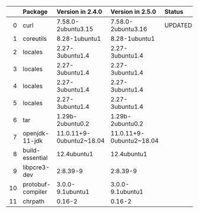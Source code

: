 <!-- markdown-link-check-disable -->

|    | Package           | Version in 2.4.0         | Version in 2.5.0         | Status   |
|---:|:------------------|:-------------------------|:-------------------------|:---------|
|  0 | curl              | 7.58.0-2ubuntu3.15       | 7.58.0-2ubuntu3.16       | UPDATED  |
|  1 | coreutils         | 8.28-1ubuntu1            | 8.28-1ubuntu1            |          |
|  2 | locales           | 2.27-3ubuntu1.4          | 2.27-3ubuntu1.4          |          |
|  3 | locales           | 2.27-3ubuntu1.4          | 2.27-3ubuntu1.4          |          |
|  4 | locales           | 2.27-3ubuntu1.4          | 2.27-3ubuntu1.4          |          |
|  5 | locales           | 2.27-3ubuntu1.4          | 2.27-3ubuntu1.4          |          |
|  6 | tar               | 1.29b-2ubuntu0.2         | 1.29b-2ubuntu0.2         |          |
|  7 | openjdk-11-jdk    | 11.0.11+9-0ubuntu2~18.04 | 11.0.11+9-0ubuntu2~18.04 |          |
|  8 | build-essential   | 12.4ubuntu1              | 12.4ubuntu1              |          |
|  9 | libpcre3-dev      | 2:8.39-9                 | 2:8.39-9                 |          |
| 10 | protobuf-compiler | 3.0.0-9.1ubuntu1         | 3.0.0-9.1ubuntu1         |          |
| 11 | chrpath           | 0.16-2                   | 0.16-2                   |          |